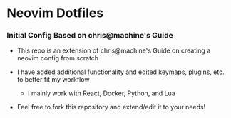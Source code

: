 # Neovim Dotfiles
### Initial Config Based on chris@machine's Guide
- This repo is an extension of chris@machine's Guide on creating a neovim config from scratch
- I have added additional functionality and edited keymaps, plugins, etc. to better fit my workflow
    - I mainly work with React, Docker, Python, and Lua

- Feel free to fork this repository and extend/edit it to your needs!
